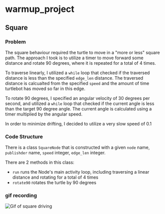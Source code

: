 # warmup_project

## Square

### Problem

The square behaviour required the turtle to move in a "more or less" square path. The approach I took is to utilize a timer to move forward some distance and rotate 90 degrees, where it is repeated for a total of 4 times. 

To traverse linearly, I utilized a `while` loop that checked if the traversed distance is less than the specified `edge_len` distance. The traversed distance is calcualted from the specified `speed` and the amount of time turtlebot has moved so far in this edge.

To rotate 90 degrees, I specified an angular velocity of 30 degrees per second, and utilized a `while` loop that checked if the current angle is less than the target 90 degree angle. The current angle is calculated using a timer multiplied by the angular speed. 

In order to minimize drifting, I decided to utilize a very slow speed of 0.1

### Code Structure

There is a class `SquareNode` that is constructed with a given `node` name, `publishder` name, `speed` integer, `edge_len` integer. 

There are 2 methods in this class:

- `run` runs the Node's main activity loop, including traversing a linear distance and rotating for a total of 4 times 
- `rotate90` rotates the turtle by 90 degrees


### gif recording

![Gif of square driving](./gifs/square.gif)